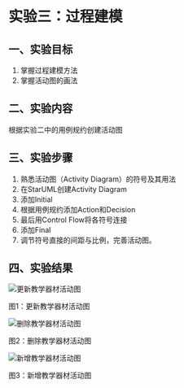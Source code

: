 # 实验三：过程建模

## 一、实验目标

1. 掌握过程建模方法
2. 掌握活动图的画法

## 二、实验内容

   根据实验二中的用例规约创建活动图

## 三、实验步骤

1. 熟悉活动图（Activity Diagram）的符号及其用法
2. 在StarUML创建Activity Diagram
3. 添加Initial
4. 根据用例规约添加Action和Decision
5. 最后用Control Flow将各符号连接
6. 添加Final
7. 调节符号直接的间距与比例，完善活动图。

## 四、实验结果
![更新教学器材活动图](https://raw.githubusercontent.com/hzs2019/uml-modeling-2020/master/students/1714080901133/model3_1.jpg)

图1：更新教学器材活动图


![删除教学器材活动图](https://raw.githubusercontent.com/hzs2019/uml-modeling-2020/master/students/1714080901133/model3_2.jpg)

图2：删除教学器材活动图


![新增教学器材活动图](https://raw.githubusercontent.com/hzs2019/uml-modeling-2020/master/students/1714080901133/model3_3.jpg)

图3：新增教学器材活动图

